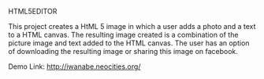 HTML5EDITOR

This project creates a HtML 5 image in which a user adds a photo and a text to a HTML canvas. The resulting image created is a combination of the picture image and text added to the HTML canvas. 
The user has an option of downloading the resulting image or sharing this image on facebook.

Demo Link: http://iwanabe.neocities.org/
